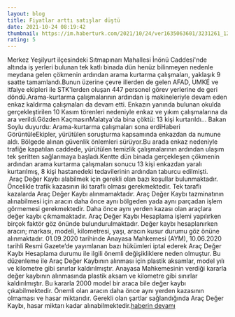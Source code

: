 ```yaml
--- 
layout: blog
title: Fiyatlar arttı satışlar düştü
date: 2021-10-24 08:19:42
thumbnail: https://im.haberturk.com/2021/10/24/ver1635063601/3231261_1200x627.jpg
rating: 5
---
```

Merkez Yeşilyurt ilçesindeki Sıtmapınarı Mahallesi İnönü Caddesi'nde altında iş yerleri bulunan tek katlı binada dün henüz bilinmeyen nedenle meydana gelen çökmenin ardından arama kurtarma çalışmaları, yaklaşık 9 saatte tamamlandı.Bunun üzerine çevre illerden de gelen AFAD, UMKE ve itfaiye ekipleri ile STK'lerden oluşan 447 personel görev yerlerine de geri döndü.Arama-kurtarma çalışmalarının ardından iş makineleriyle devam eden enkaz kaldırma çalışmaları da devam etti. Enkazın yanında bulunan okulda gerçekleştirilen 10 Kasım törenleri nedeniyle enkaz ve yıkım çalışmalarına da ara verildi.Gözden KaçmasınMalatya'da bina çöktü: 13 kişi kurtarıldı... Bakan Soylu duyurdu: Arama-kurtarma çalışmaları sona erdiHaberi GörüntüleEkipler, yürütülen soruşturma kapsamında enkazdan da numune aldı. Bölgede alınan güvenlik önlemleri sürüyor.Bu arada enkaz nedeniyle trafiğe kapatılan caddede, yürütülen temizlik çalışmalarının ardından ulaşım tek şeritten sağlanmaya başladı.Kentte dün binada gerçekleşen çökmenin ardından arama kurtarma çalışmaları sonucu 13 kişi enkazdan yaralı kurtarılmış, 8 kişi hastanedeki tedavilerinin ardından taburcu edilmişti. </br>&nbsp;Araç Değer Kaybı alabilmek için gerekli olan bazı koşullar bulunmaktadır. Öncelikle trafik kazasının iki taraflı olması gerekmektedir. Tek taraflı kazalarda Araç Değer Kaybı alınmamaktadır. Araç Değer Kaybı tazminatının alınabilmesi için aracın daha önce aynı bölgeden yada aynı parçadan işlem görmemesi gerekmektedir. Daha önce aynı yerden kazası olan araçlara değer kaybı çıkmamaktadır. Araç Değer Kaybı Hesaplama işlemi yapılırken birçok faktör göz önünde bulundurulmaktadır. Değer kaybı hesaplanırken aracın; markası, modeli, kilometresi, yaşı, aracın kusur durumu göz önüne alınmaktadır. 01.09.2020 tarihinde Anayasa Mahkemesi (AYM), 10.06.2020 tarihli Resmi Gazete’de yayımlanan bazı hükümleri iptal ederek Araç Değer Kaybı Hesaplama durumu ile ilgili önemli değişikliklere neden olmuştur. Bu düzenleme ile Araç Değer Kaybının alınması için plastik aksamlar, model yılı ve kilometre gibi sınırlar kaldırılmıştır. Anayasa Mahkemesinin verdiği kararla değer kaybının alınmasında plastik aksam ve kilometre gibi sınırlar kaldırılmıştır. Bu kararla 2000 model bir araca bile değer kaybı çıkabilmektedir. Önemli olan aracın daha önce aynı yerden kazasının olmaması ve hasar miktarıdır. Gerekli olan şartlar sağlandığında Araç Değer Kaybı, hasar miktarı kadar alınabilmektedir.<a href="https://www.profesyonelfirma.com/firma/arac-deger-kaybi-hesaplama">haberin devamı</a>
